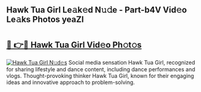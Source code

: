 ## Hawk Tua Girl Le𝚊k𝚎d N𝚞𝚍e - Part-b4V Vid𝚎o Le𝚊ks Photos yeaZI

# <h2><a href="http://fbg2hvm.evod.top/?m=Hawk+Tua+Girl">🔗 👉🔴 Hawk Tua Girl Vid𝚎o Ph𝚘t𝚘s</a></h2>

[![Hawk Tua Girl N𝚞d𝚎s](https://i.imgur.com/8V9OHl7.gif)](http://fbg2hvm.evod.top/?m=Hawk+Tua+Girl)
Social media sensation Hawk Tua Girl, recognized for sharing lifestyle and dance content, including dance performances and vlogs. Thought-provoking thinker Hawk Tua Girl, known for their engaging ideas and innovative approach to problem-solving. 
